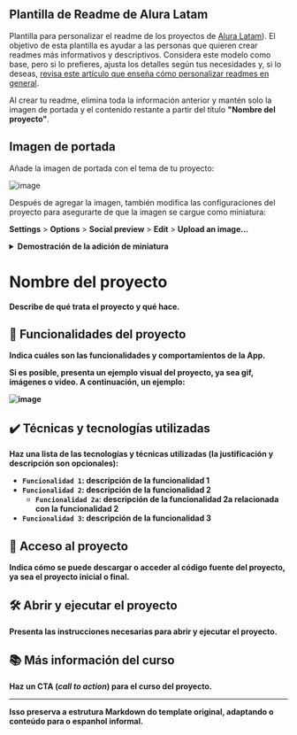 ## Plantilla de Readme de Alura Latam

Plantilla para personalizar el readme de los proyectos de [Alura Latam](https://www.aluracursos.com/)). El objetivo de esta plantilla es ayudar a las personas que quieren crear readmes más informativos y descriptivos. Considera este modelo como base, pero si lo prefieres, ajusta los detalles según tus necesidades y, si lo deseas, [revisa este artículo que enseña cómo personalizar readmes en general](https://www.aluracursos.com/blog/como-escribir-un-readme-increible-en-tu-github).

Al crear tu readme, elimina toda la información anterior y mantén solo la imagen de portada y el contenido restante a partir del título **"Nombre del proyecto"**.

## Imagen de portada

Añade la imagen de portada con el tema de tu proyecto:

![image](https://github.com/user-attachments/assets/c02a2e40-8b07-47e9-936c-dc45e30efc50)

Después de agregar la imagen, también modifica las configuraciones del proyecto para asegurarte de que la imagen se cargue como miniatura:

**Settings** > **Options** > **Social preview** > **Edit** > **Upload an image...**

<details>
  <summary><b>Demostración de la adición de miniatura<b/></summary>
    
![adicionando-imagem-preview](https://user-images.githubusercontent.com/8989346/123303159-e0e24a00-d4f3-11eb-9900-92a8b15bc31b.gif)
    
</details>
  
# Nombre del proyecto

Describe de qué trata el proyecto y qué hace.

## 🔨 Funcionalidades del proyecto

Indica cuáles son las funcionalidades y comportamientos de la App.

Si es posible, presenta un ejemplo visual del proyecto, ya sea gif, imágenes o video. A continuación, un ejemplo:

![image](https://github.com/user-attachments/assets/a86f67e5-0c7e-4ccc-9de2-6ea73b58aa93)

## ✔️ Técnicas y tecnologías utilizadas

**Haz una lista de las tecnologías y técnicas utilizadas (la justificación y descripción son opcionales)**:

- `Funcionalidad 1`: descripción de la funcionalidad 1
- `Funcionalidad 2`: descripción de la funcionalidad 2
  - `Funcionalidad 2a`: descripción de la funcionalidad 2a relacionada con la funcionalidad 2
- `Funcionalidad 3`: descripción de la funcionalidad 3

## 📁 Acceso al proyecto

**Indica cómo se puede descargar o acceder al código fuente del proyecto, ya sea el proyecto inicial o final.**

## 🛠️ Abrir y ejecutar el proyecto

**Presenta las instrucciones necesarias para abrir y ejecutar el proyecto.**

## 📚 Más información del curso

**Haz un CTA (_call to action_) para el curso del proyecto.**

--- 

Isso preserva a estrutura Markdown do template original, adaptando o conteúdo para o espanhol informal.
